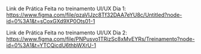 Link de Prática Feita no treinamento UI/UX Dia 1: 
https://www.figma.com/file/qzaVlJzc8Tf32DAA7eYU8c/Untitled?node-id=0%3A1&t=sCoxGXd9XP0Ots01-1  

Link de Prática Feita no treinamento UI/UX Dia 2: 
https://www.figma.com/file/PNPusvo1TRizSc8xMvEYRs/Treinamento?node-id=0%3A1&t=YTCQicdU6thbWXrU-1 

